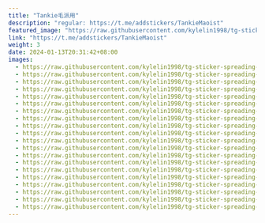 ```yaml
---
title: "Tankie毛派用"
description: "regular: https://t.me/addstickers/TankieMaoist"
featured_image: "https://raw.githubusercontent.com/kylelin1998/tg-sticker-spreading-worldwide-images/main/img/dcc4335c-586c-478d-9723-25083b1bbd21.jpg"
link: "https://t.me/addstickers/TankieMaoist"
weight: 3
date: 2024-01-13T20:31:42+08:00
images:
  - https://raw.githubusercontent.com/kylelin1998/tg-sticker-spreading-worldwide-images/main/img/dcc4335c-586c-478d-9723-25083b1bbd21.jpg
  - https://raw.githubusercontent.com/kylelin1998/tg-sticker-spreading-worldwide-images/main/img/5c118837-fb5a-4892-9276-dae406a4ffbd.jpg
  - https://raw.githubusercontent.com/kylelin1998/tg-sticker-spreading-worldwide-images/main/img/2ea53e08-b4d5-4376-82cb-6be775cd82a7.jpg
  - https://raw.githubusercontent.com/kylelin1998/tg-sticker-spreading-worldwide-images/main/img/11dda2a9-8998-4148-b107-4fe40577f064.jpg
  - https://raw.githubusercontent.com/kylelin1998/tg-sticker-spreading-worldwide-images/main/img/421b145b-89c1-4460-98b4-f245934077cd.jpg
  - https://raw.githubusercontent.com/kylelin1998/tg-sticker-spreading-worldwide-images/main/img/ad38dd3c-b863-4388-a5b1-618c08288d1b.jpg
  - https://raw.githubusercontent.com/kylelin1998/tg-sticker-spreading-worldwide-images/main/img/b3d3c8e7-2a4c-495a-b469-d6ae71da33d1.jpg
  - https://raw.githubusercontent.com/kylelin1998/tg-sticker-spreading-worldwide-images/main/img/90a84755-9e4f-4d56-b89b-78886f8b9e75.jpg
  - https://raw.githubusercontent.com/kylelin1998/tg-sticker-spreading-worldwide-images/main/img/078a473f-9f09-4ec7-b061-74c58fc536e3.jpg
  - https://raw.githubusercontent.com/kylelin1998/tg-sticker-spreading-worldwide-images/main/img/8a09465b-a0b5-45f7-b99d-98dd421857fb.jpg
  - https://raw.githubusercontent.com/kylelin1998/tg-sticker-spreading-worldwide-images/main/img/c2112cf5-319b-4df3-ae50-20ebf24b170a.jpg
  - https://raw.githubusercontent.com/kylelin1998/tg-sticker-spreading-worldwide-images/main/img/7338c038-f3f4-4c42-908e-583ac7d46b6a.jpg
  - https://raw.githubusercontent.com/kylelin1998/tg-sticker-spreading-worldwide-images/main/img/6b096169-648d-4a88-a598-8b2f2e3191f5.jpg
  - https://raw.githubusercontent.com/kylelin1998/tg-sticker-spreading-worldwide-images/main/img/572a86b2-f91b-439b-8129-cd5d5ec50460.jpg
  - https://raw.githubusercontent.com/kylelin1998/tg-sticker-spreading-worldwide-images/main/img/9592455f-a2df-4d2e-acbc-d6315eeae277.jpg
  - https://raw.githubusercontent.com/kylelin1998/tg-sticker-spreading-worldwide-images/main/img/1e1293c7-95f7-48eb-8122-bc4843aef9d4.jpg
  - https://raw.githubusercontent.com/kylelin1998/tg-sticker-spreading-worldwide-images/main/img/4abec15b-492c-4bcc-809b-3f815e43342d.jpg
  - https://raw.githubusercontent.com/kylelin1998/tg-sticker-spreading-worldwide-images/main/img/50b819f0-9690-4ae4-b516-4bd48300ffcf.jpg
  - https://raw.githubusercontent.com/kylelin1998/tg-sticker-spreading-worldwide-images/main/img/997131f9-45e6-416e-959b-fe59d7b3f398.jpg
  - https://raw.githubusercontent.com/kylelin1998/tg-sticker-spreading-worldwide-images/main/img/8e4944b6-7aaa-4028-95a8-88e72a1bd1ca.jpg
---
```

